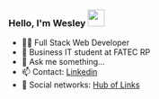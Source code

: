 ### Hello, I'm Wesley <img src="https://media.giphy.com/media/hvRJCLFzcasrR4ia7z/giphy.gif" width="30" >
- 👨‍💻 Full Stack Web Developer
- 🌱 Business IT student at FATEC RP
- 💬 Ask me something... 
- 📫 Contact: <a href="https://www.linkedin.com/in/wesley-bertipaglia-095768148/" target="_blank">Linkedin</a>
- 📸 Social networks: <a href="https://links-hub-wesley.vercel.app/" target="_blank">Hub of Links</a>
